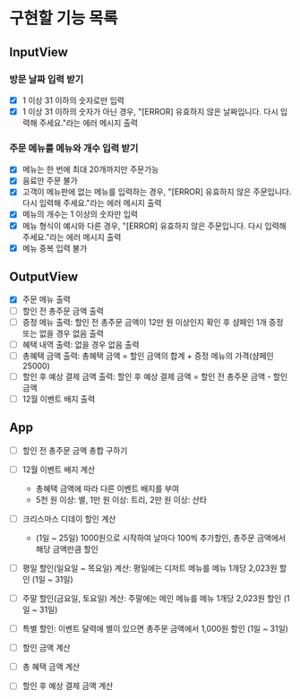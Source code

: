 # 구현할 기능 목록

## InputView

### 방문 날짜 입력 받기

- [x] 1 이상 31 이하의 숫자로만 입력
- [x] 1 이상 31 이하의 숫자가 아닌 경우, "[ERROR] 유효하지 않은 날짜입니다. 다시 입력해 주세요."라는 에러 메시지 출력

### 주문 메뉴를 메뉴와 개수 입력 받기

- [x] 메뉴는 한 번에 최대 20개까지만 주문가능
- [x] 음료만 주문 불가
- [x] 고객이 메뉴판에 없는 메뉴를 입력하는 경우, "[ERROR] 유효하지 않은 주문입니다. 다시 입력해 주세요."라는 에러 메시지 출력
- [x] 메뉴의 개수는 1 이상의 숫자만 입력
- [x] 메뉴 형식이 예시와 다른 경우, "[ERROR] 유효하지 않은 주문입니다. 다시 입력해 주세요."라는 에러 메시지 출력
- [x] 메뉴 중복 입력 불가

## OutputView

- [x] 주문 메뉴 출력
- [ ] 할인 전 총주문 금액 출력
- [ ] 증정 메뉴 출력: 할인 전 총주문 금액이 12만 원 이상인지 확인 후 샴페인 1개 증정 또는 없을 경우 없음 출력
- [ ] 혜택 내역 출력: 없을 경우 없음 출력
- [ ] 총혜택 금액 출력: 총혜택 금액 = 할인 금액의 합계 + 증정 메뉴의 가격(샴페인 25000)
- [ ] 할인 후 예상 결제 금액 출력: 할인 후 예상 결제 금액 = 할인 전 총주문 금액 - 할인 금액
- [ ] 12월 이벤트 배지 출력

## App

- [ ] 할인 전 총주문 금액 총합 구하기

- [ ] 12월 이벤트 배지 계산

  - 총혜택 금액에 따라 다른 이벤트 배지를 부여
  - 5천 원 이상: 별, 1만 원 이상: 트리, 2만 원 이상: 산타

- [ ] 크리스마스 디데이 할인 계산
  - (1일 ~ 25일) 1000원으로 시작하여 날마다 100씩 추가할인, 총주문 금액에서 해당 금액만큼 할인
- [ ] 평일 할인(일요일 ~ 목요일) 계산: 평일에는 디저트 메뉴를 메뉴 1개당 2,023원 할인 (1일 ~ 31일)
- [ ] 주말 할인(금요일, 토요일) 계산: 주말에는 메인 메뉴를 메뉴 1개당 2,023원 할인 (1일 ~ 31일)
- [ ] 특별 할인: 이벤트 달력에 별이 있으면 총주문 금액에서 1,000원 할인 (1일 ~ 31일)
- [ ] 할인 금액 계산
- [ ] 총 혜택 금액 계산
- [ ] 할인 후 예상 결제 금액 계산
